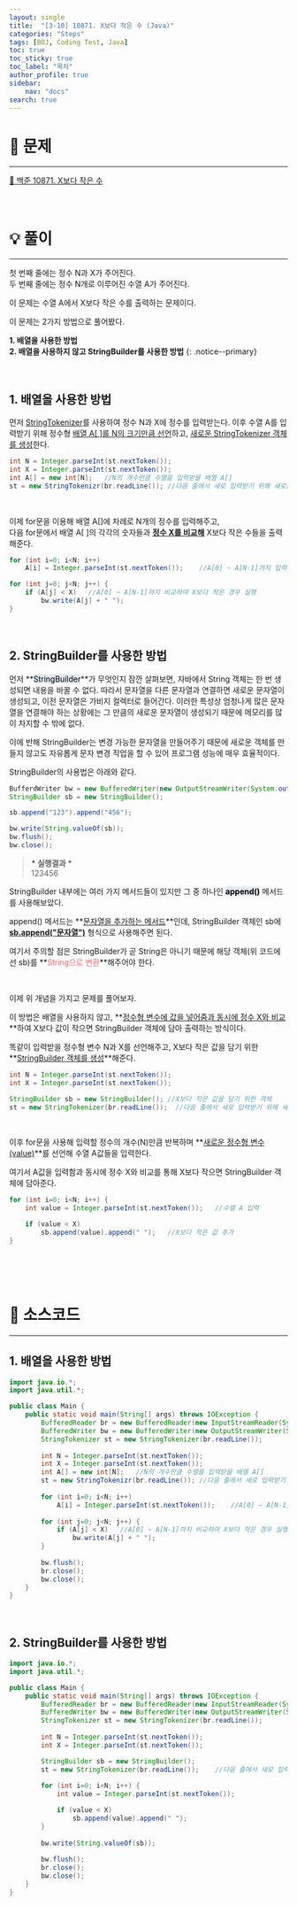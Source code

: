 ```yaml
---
layout: single
title:  "[3-10] 10871. X보다 작은 수 (Java)"
categories: "Steps" 
tags: [BOJ, Coding Test, Java]
toc: true
toc_sticky: true
toc_label: "목차"
author_profile: true
sidebar:
    nav: "docs"
search: true
---
```


# 🔎 문제
<hr/>

[🔗 백준 10871. X보다 작은 수](https://www.acmicpc.net/problem/10871)
<br/><br/><br/>

# 💡 풀이
<hr/>

첫 번째 줄에는 정수 N과 X가 주어진다.<br>
두 번째 줄에는 정수 N개로 이루어진 수열 A가 주어진다.

이 문제는 수열 A에서 X보다 작은 수를 출력하는 문제이다.

이 문제는 2가지 방법으로 풀어봤다.

**1\. 배열을 사용한 방법**<br>
**2\. 배열을 사용하지 않고 StringBuilder를 사용한 방법**
{: .notice--primary}

<br>

## 1. 배열을 사용한 방법

먼저 <u>StringTokenizer</u>를 사용하여 정수 N과 X에 정수를 입력받는다. 이후 수열 A를 입력받기 위해 정수형 <u>배열 A[ ]를 N의 크기만큼 선언</u>하고, <u>새로운 StringTokenizer 객체를 생성</u>한다.

```java
int N = Integer.parseInt(st.nextToken());
int X = Integer.parseInt(st.nextToken());
int A[] = new int[N];   //N의 개수만큼 수열을 입력받을 배열 A[]
st = new StringTokenizr(br.readLine()); //다음 줄에서 새로 입력받기 위해 새로운 StringTokenizer 객체 생성
```

<br>

이제 for문을 이용해 배열 A[]에 차례로 N개의 정수를 입력해주고,<br>
다음 for문에서 배열 A[ ]의 각각의 숫자들과 **<u>정수 X를 비교해</u>** X보다 작은 수들을 출력해준다.

```java
for (int i=0; i<N; i++)
    A[i] = Integer.parseInt(st.nextToken());    //A[0] ~ A[N-1]까지 입력

for (int j=0; j<N; j++) {
    if (A[j] < X)   //A[0] ~ A[N-1]까지 비교하여 X보다 작은 경우 실행
        bw.write(A[j] + " ");
}
```

<br>

## 2. StringBuilder를 사용한 방법

먼저 **<mark style='background-color: #E1EAF3'>StringBuilder</mark>**가 무엇인지 잠깐 살펴보면, 자바에서 String 객체는 한 번 생성되면 내용을 바꿀 수 없다. 따라서 문자열을 다른 문자열과 연결하면 새로운 문자열이 생성되고, 이전 문자열은 가비지 컬렉터로 들어간다. 이러한 특성상 엄청나게 많은 문자열을 연결해야 하는 상황에는 그 만큼의 새로운 문자열이 생성되기 때문에 메모리를 많이 차지할 수 밖에 없다.

이에 반해 StringBuilder는 변경 가능한 문자열을 만들어주기 때문에 새로운 객체를 만들지 않고도 자유롭게 문자 변경 작업을 할 수 있어 프로그램 성능에 매우 효율적이다.

StringBuilder의 사용법은 아래와 같다.

```java
BufferdWriter bw = new BufferedWriter(new OutputStreamWriter(System.out));
StringBuilder sb = new StringBuilder();

sb.append("123").append("456");

bw.write(String.valueOf(sb));
bw.flush();
bw.close();
```

> **\* 실행결과 \***<br/>
> 123456<br/>

StringBuilder 내부에는 여러 가지 메서드들이 있지만 그 중 하나인 **<mark style='background-color: #E1EAF3'>append()</mark>** 메서드를 사용해보았다.

append() 메서드는 **<u>문자열을 추가하는 메서드</u>**인데, StringBuilder 객체인 sb에 **<u>sb.append("문자열")</u>** 형식으로 사용해주면 된다.

여기서 주의할 점은 StringBuilder가 곧 String은 아니기 때문에  해당 객체(위 코드에선 sb)를 **<span style='color: #F06666'>String으로 변환</span>**해주어야 한다.

<br>

이제 위 개념을 가지고 문제를 풀어보자.

이 방법은 배열을 사용하지 않고, **<u>정수형 변수에 값을 넣어줌과 동시에 정수 X와 비교</u>**하여 X보다 값이 작으면 StringBuilder 객체에 담아 출력하는 방식이다.

똑같이 입력받을 정수형 변수 N과 X를 선언해주고, X보다 작은 값을 담기 위한 **<u>StringBuilder 객체를 생성</u>**해준다.

```java
int N = Integer.parseInt(st.nextToken());
int X = Integer.parseInt(st.nextToken());

StringBuilder sb = new StringBuilder(); //X보다 작은 값을 담기 위한 객체
st = new StringTokenizer(br.readLine());  //다음 줄에서 새로 입력받기 위해 새로운 StringTokenizer 객체 생성
```

<br>

이후 for문을 사용해 입력할 정수의 개수(N)만큼 반복하며 **<u>새로운 정수형 변수(value)</u>**를 선언해 수열 A값들을 입력한다.

여기서 A값을 입력함과 동시에 정수 X와 비교를 통해 X보다 작으면 StringBuilder 객체에 담아준다.

```java
for (int i=0; i<N; i++) {
    int value = Integer.parseInt(st.nextToken());   //수열 A 입력

    if (value < X)
        sb.append(value).append(" ");   //X보다 작은 값 추가
}
```
<br/><br/><br/>

# 📃 소스코드
<hr/>

## 1. 배열을 사용한 방법

```java
import java.io.*;
import java.util.*;

public class Main {
    public static void main(String[] args) throws IOException {
    	BufferedReader br = new BufferedReader(new InputStreamReader(System.in));
    	BufferedWriter bw = new BufferedWriter(new OutputStreamWriter(System.out));
    	StringTokenizer st = new StringTokenizer(br.readLine());
		
    	int N = Integer.parseInt(st.nextToken());
    	int X = Integer.parseInt(st.nextToken());
    	int A[] = new int[N];   //N의 개수만큼 수열을 입력받을 배열 A[]
        st = new StringTokenizr(br.readLine()); //다음 줄에서 새로 입력받기 위해 새로운 StringTokenizer 객체 생성
    	
    	for (int i=0; i<N; i++)
            A[i] = Integer.parseInt(st.nextToken());    //A[0] ~ A[N-1]까지 입력
    	
    	for (int j=0; j<N; j++) {
            if (A[j] < X)   //A[0] ~ A[N-1]까지 비교하여 X보다 작은 경우 실행
                bw.write(A[j] + " ");
    	}
    	
    	bw.flush();
    	br.close();
    	bw.close();
    }    	
}
```

<br>

## 2. StringBuilder를 사용한 방법

```java
import java.io.*;
import java.util.*;

public class Main {
    public static void main(String[] args) throws IOException {
    	BufferedReader br = new BufferedReader(new InputStreamReader(System.in));
    	BufferedWriter bw = new BufferedWriter(new OutputStreamWriter(System.out));
    	StringTokenizer st = new StringTokenizer(br.readLine());
		
    	int N = Integer.parseInt(st.nextToken());
    	int X = Integer.parseInt(st.nextToken());    	

        StringBuilder sb = new StringBuilder();
    	st = new StringTokenizer(br.readLine());    //다음 줄에서 새로 입력받기 위해 새로운 StringTokenizer 객체 생성
    	
    	for (int i=0; i<N; i++) {
            int value = Integer.parseInt(st.nextToken());

            if (value < X)
                sb.append(value).append(" ");
    	}
    	
    	bw.write(String.valueOf(sb));
    	
    	bw.flush();
    	br.close();
    	bw.close();
    }    	
}
```
